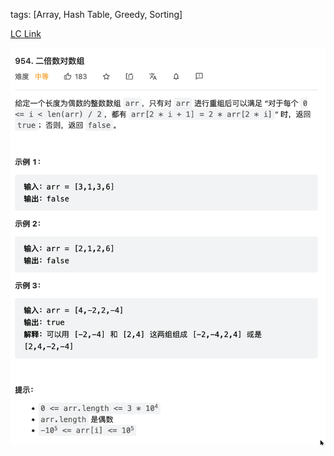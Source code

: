 tags: [Array, Hash Table, Greedy, Sorting]

[LC Link](https://leetcode.cn/problems/array-of-doubled-pairs/)

![](https://raw.githubusercontent.com/emmableu/image/master/202208101429323.png)